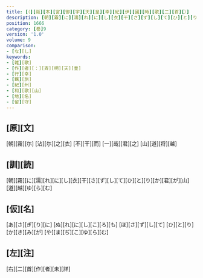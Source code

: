 ```yaml
---
title: [（][崗][本][宮][御][宇][天][皇][幸][紀][伊][國][時][歌][二][首][）]
description: [朝][霧][に][濡][れ][に][し][衣][干][さ][ず][し][て][ひ][と][り][か][君][が][山][道][越][ゆ][ら][む]
position: 1666
category: [巻]9
version: '1.0'
volume: 9
comparison:
- [な][し]
keywords:
- [雑][歌]
- [作][者][：][斉][明][天][皇]
- [行][幸]
- [羈][旅]
- [紀][州]
- [和][歌][山]
- [地][名]
- [留][守]
---
```


## [原][文]

[朝][霧][尓] [沾][尓][之][衣] [不][干][而] [一][哉][君][之] [山][道][将][越]

## [訓][読]

[朝][霧][に][濡][れ][に][し][衣][干][さ][ず][し][て][ひ][と][り][か][君][が][山][道][越][ゆ][ら][む]

## [仮][名]

[あ][さ][ぎ][り][に] [ぬ][れ][に][し][こ][ろ][も] [ほ][さ][ず][し][て] [ひ][と][り][か][き][み][が] [や][ま][ぢ][こ][ゆ][ら][む]

## [左][注]

[右][二][首][作][者][未][詳]
